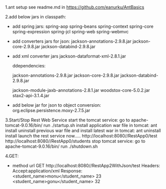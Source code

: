 1.ant setup
   see readme.md in https://github.com/eanurku/AntBasics

2.add below jars in classpath:
*   add spring jars:
    spring-aop
    spring-beans
    spring-context
    spring-core
    spring-expression
    spring-jcl
    spring-web
    spring-webmvc
    
*   add converters jars for json:
    jackson-annotations-2.9.8.jar
    jackson-core-2.9.8.jar
    jackson-databind-2.9.8.jar

*   add xml converter jars
    jackson-dataformat-xml-2.8.1.jar
    
    ddependencies:
    
    jackson-annotations-2.9.8.jar
    jackson-core-2.9.8.jar
    jackson-databind-2.9.8.jar
    
    jackson-module-jaxb-annotations-2.8.1.jar
    woodstox-core-5.0.2.jar
    stax2-api-3.1.4.jar
    
*   add below jar for json to object conversion:
    org.eclipse.persistence.moxy-2.7.5.jar

3.Start/Stop Rest Web  Service
    start the tomcat service:
        go to apache-tomcat-9.0.16/bin/
        run ./startup.sh
    install application war file in tomcat:
        ant  install
    uninstall previous war file and install latest war in tomcat:
        ant uninstall install
    launch the rest service now.....
        http://localhost:8080//RestApp0/test
        http://localhost:8080//RestApp0/students
    stop tomcat service:
        go to apache-tomcat-9.0.16/bin/
        run ./shutdown.sh

4.GET:
  * method url
    GET     http://localhost:8080//RestApp2WithJson/test
    Headers:
    Accept:application/xml
    Response:
    <List>
        <item>
            <student_name>monu</student_name>
            <smobileno/>
            <sid>23</sid>
            <sdob/>
            <saddress/>
        </item>
        <item>
            <student_name>gonu</student_name>
            <smobileno/>
            <sid>32</sid>
            <sdob/>
            <saddress/>
        </item>
    </List>